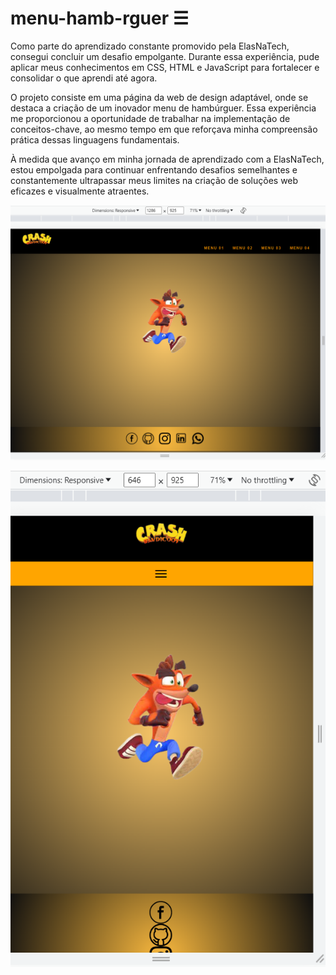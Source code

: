 # menu-hamb-rguer ☰

Como parte do aprendizado constante promovido pela ElasNaTech, consegui concluir um desafio empolgante. Durante essa experiência, pude aplicar meus conhecimentos em CSS, HTML e JavaScript para fortalecer e consolidar o que aprendi até agora.

O projeto consiste em uma página da web de design adaptável, onde se destaca a criação de um inovador menu de hambúrguer. Essa experiência me proporcionou a oportunidade de trabalhar na implementação de conceitos-chave, ao mesmo tempo em que reforçava minha compreensão prática dessas linguagens fundamentais.

À medida que avanço em minha jornada de aprendizado com a ElasNaTech, estou empolgada para continuar enfrentando desafios semelhantes e constantemente ultrapassar meus limites na criação de soluções web eficazes e visualmente atraentes.

![Imagem da versão para desktop](1.png)

![imagem da versão mobile](2.png)
